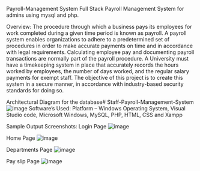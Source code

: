 Payroll-Management System
Full Stack Payroll Management System for admins using mysql and php.

Overview:
The procedure through which a business pays its employees for work completed during a given time period is known as payroll. A payroll system enables organizations to adhere to a predetermined set of procedures in order to make accurate payments on time and in accordance with legal requirements. Calculating employee pay and documenting payroll transactions are normally part of the payroll procedure. A University must have a timekeeping system in place that accurately records the hours worked by employees, the number of days worked, and the regular salary payments for exempt staff. The objective of this project is to create this system in a secure manner, in accordance with industry-based security standards for doing so.

Architectural Diagram for the database# Staff-Payroll-Management-System
![image](https://user-images.githubusercontent.com/127801801/224856049-703c40e8-2ef1-48d6-9d54-8c0a3ac1bcb4.png)
Software’s Used:
Platform – Windows Operating System, Visual Studio code, Microsoft Windows, MySQL, PHP, HTML, CSS and Xampp

Sample Output Screenshots:
Login Page
![image](https://user-images.githubusercontent.com/127801801/224856316-9320d983-5c29-4912-8527-a2a2d3f2ca95.png)

Home Page
![image](https://user-images.githubusercontent.com/127801801/224856373-6752bfa9-b481-4451-8e80-2f5f80963625.png)

Departments Page
![image](https://user-images.githubusercontent.com/127801801/224856414-faa63491-3173-4223-884e-7bceddabe8dc.png)

Pay slip Page
![image](https://user-images.githubusercontent.com/127801801/224856441-16635758-52fb-4550-a136-fd44c42f7078.png)
